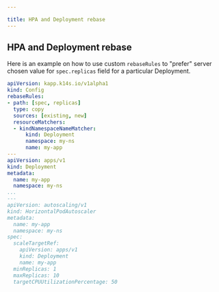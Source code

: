 ```yaml
---

title: HPA and Deployment rebase
---
```

## HPA and Deployment rebase

Here is an example on how to use custom `rebaseRules` to "prefer" server chosen value for `spec.replicas` field for a particular Deployment.

```yaml
apiVersion: kapp.k14s.io/v1alpha1
kind: Config
rebaseRules:
- path: [spec, replicas]
  type: copy
  sources: [existing, new]
  resourceMatchers:
  - kindNamespaceNameMatcher:
      kind: Deployment
      namespace: my-ns
      name: my-app
---
apiVersion: apps/v1
kind: Deployment
metadata:
  name: my-app
  namespace: my-ns
...
---
apiVersion: autoscaling/v1
kind: HorizontalPodAutoscaler
metadata:
  name: my-app
  namespace: my-ns
spec:
  scaleTargetRef:
    apiVersion: apps/v1
    kind: Deployment
    name: my-app
  minReplicas: 1
  maxReplicas: 10
  targetCPUUtilizationPercentage: 50
```
